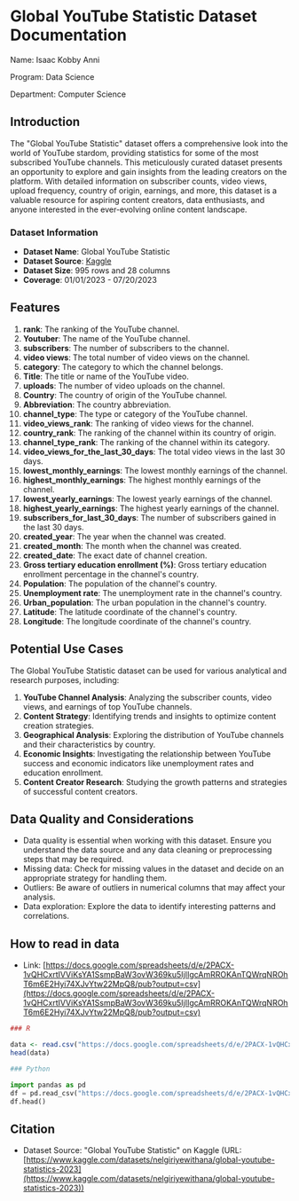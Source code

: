 # Global YouTube Statistic Dataset Documentation

Name: Isaac Kobby Anni

Program: Data Science

Department: Computer Science


## Introduction

The "Global YouTube Statistic" dataset offers a comprehensive look into the world of YouTube stardom, providing statistics for some of the most subscribed YouTube channels. This meticulously curated dataset presents an opportunity to explore and gain insights from the leading creators on the platform. With detailed information on subscriber counts, video views, upload frequency, country of origin, earnings, and more, this dataset is a valuable resource for aspiring content creators, data enthusiasts, and anyone interested in the ever-evolving online content landscape.

### Dataset Information

- **Dataset Name**: Global YouTube Statistic
- **Dataset Source**: [Kaggle](https://www.kaggle.com/datasets/nelgiriyewithana/global-youtube-statistics-2023)
- **Dataset Size**: 995 rows and 28 columns
- **Coverage**: 01/01/2023 - 07/20/2023

## Features

1. **rank**: The ranking of the YouTube channel.
2. **Youtuber**: The name of the YouTube channel.
3. **subscribers**: The number of subscribers to the channel.
4. **video views**: The total number of video views on the channel.
5. **category**: The category to which the channel belongs.
6. **Title**: The title or name of the YouTube video.
7. **uploads**: The number of video uploads on the channel.
8. **Country**: The country of origin of the YouTube channel.
9. **Abbreviation**: The country abbreviation.
10. **channel_type**: The type or category of the YouTube channel.
11. **video_views_rank**: The ranking of video views for the channel.
12. **country_rank**: The ranking of the channel within its country of origin.
13. **channel_type_rank**: The ranking of the channel within its category.
14. **video_views_for_the_last_30_days**: The total video views in the last 30 days.
15. **lowest_monthly_earnings**: The lowest monthly earnings of the channel.
16. **highest_monthly_earnings**: The highest monthly earnings of the channel.
17. **lowest_yearly_earnings**: The lowest yearly earnings of the channel.
18. **highest_yearly_earnings**: The highest yearly earnings of the channel.
19. **subscribers_for_last_30_days**: The number of subscribers gained in the last 30 days.
20. **created_year**: The year when the channel was created.
21. **created_month**: The month when the channel was created.
22. **created_date**: The exact date of channel creation.
23. **Gross tertiary education enrollment (%)**: Gross tertiary education enrollment percentage in the channel's country.
24. **Population**: The population of the channel's country.
25. **Unemployment rate**: The unemployment rate in the channel's country.
26. **Urban_population**: The urban population in the channel's country.
27. **Latitude**: The latitude coordinate of the channel's country.
28. **Longitude**: The longitude coordinate of the channel's country.

## Potential Use Cases

The Global YouTube Statistic dataset can be used for various analytical and research purposes, including:

1. **YouTube Channel Analysis**: Analyzing the subscriber counts, video views, and earnings of top YouTube channels.
2. **Content Strategy**: Identifying trends and insights to optimize content creation strategies.
3. **Geographical Analysis**: Exploring the distribution of YouTube channels and their characteristics by country.
4. **Economic Insights**: Investigating the relationship between YouTube success and economic indicators like unemployment rates and education enrollment.
5. **Content Creator Research**: Studying the growth patterns and strategies of successful content creators.

## Data Quality and Considerations

- Data quality is essential when working with this dataset. Ensure you understand the data source and any data cleaning or preprocessing steps that may be required.
- Missing data: Check for missing values in the dataset and decide on an appropriate strategy for handling them.
- Outliers: Be aware of outliers in numerical columns that may affect your analysis.
- Data exploration: Explore the data to identify interesting patterns and correlations.



## How to read in data
- Link: [https://docs.google.com/spreadsheets/d/e/2PACX-1vQHCxrtIVViKsYA1SsmpBaW3ovW369ku5IjIIgcAmRROKAnTQWrqNROhT6m6E2Hyi74XJvYtw22MpQ8/pub?output=csv](https://docs.google.com/spreadsheets/d/e/2PACX-1vQHCxrtIVViKsYA1SsmpBaW3ovW369ku5IjIIgcAmRROKAnTQWrqNROhT6m6E2Hyi74XJvYtw22MpQ8/pub?output=csv)


```R
### R

data <- read.csv("https://docs.google.com/spreadsheets/d/e/2PACX-1vQHCxrtIVViKsYA1SsmpBaW3ovW369ku5IjIIgcAmRROKAnTQWrqNROhT6m6E2Hyi74XJvYtw22MpQ8/pub?output=csv")
head(data)
```


```python
### Python

import pandas as pd
df = pd.read_csv("https://docs.google.com/spreadsheets/d/e/2PACX-1vQHCxrtIVViKsYA1SsmpBaW3ovW369ku5IjIIgcAmRROKAnTQWrqNROhT6m6E2Hyi74XJvYtw22MpQ8/pub?output=csv")
df.head() 
```

## Citation

- Dataset Source: "Global YouTube Statistic" on Kaggle (URL: [https://www.kaggle.com/datasets/nelgiriyewithana/global-youtube-statistics-2023](https://www.kaggle.com/datasets/nelgiriyewithana/global-youtube-statistics-2023))
